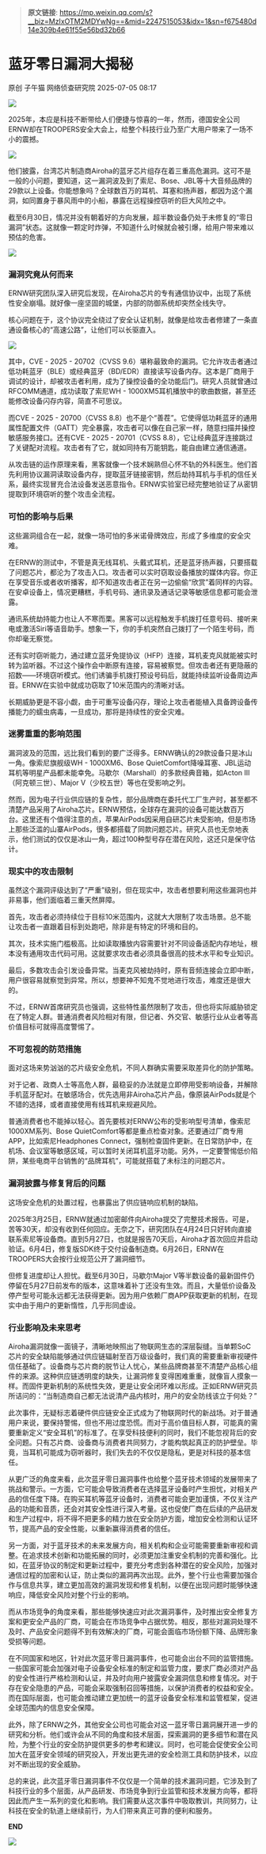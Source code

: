 > **原文链接**: https://mp.weixin.qq.com/s?__biz=MzIxOTM2MDYwNg==&mid=2247515053&idx=1&sn=f675480d14e309b4e61f55e56bd32b66

#  蓝牙零日漏洞大揭秘  
原创 子午猫  网络侦查研究院   2025-07-05 08:17  
  
![](https://mmbiz.qpic.cn/sz_mmbiz_png/4kCmTUe2v2bujwd3M0M1ICStsbhAHWtth8dQwoBBFoNDafDAzGbm1sCA8bqVWIjs40A8lu9rtuD4yeOOwDNadg/640?wx_fmt=png "")  
  
  
2025年，本应是科技不断带给人们便捷与惊喜的一年，然而，德国安全公司ERNW却在TROOPERS安全大会上，给整个科技行业乃至广大用户带来了一场不小的震撼。  
  
![](https://mmbiz.qpic.cn/sz_mmbiz_png/4kCmTUe2v2atThvk90zBIBSsjX63AswnB0NF6VGa63HCfhIkklRiaKib2zZVjFU1L3I6b5sugfqbIymDOcfxbF2g/640?wx_fmt=png&from=appmsg "")  
  
  
他们披露，台湾芯片制造商Airoha的蓝牙芯片组存在着三重高危漏洞。这可不是一般的小问题，要知道，这一漏洞波及到了索尼、Bose、JBL等十大音频品牌的29款以上设备。你能想象吗？全球数百万的耳机、耳塞和扬声器，都因为这个漏洞，如同置身于暴风雨中的小船，暴露在远程操控窃听的巨大风险之中。  
  
截至6月30日，情况并没有朝着好的方向发展，超半数设备仍处于未修复的“零日漏洞”状态。这就像一颗定时炸弹，不知道什么时候就会被引爆，给用户带来难以预估的危害。  
  
![](https://mmbiz.qpic.cn/sz_mmbiz_png/4kCmTUe2v2atThvk90zBIBSsjX63Aswn2etl9icXTwn49QuJxMCShRu2T5XxMyo98YUe0RiaTUYTRWz1M35VOMNw/640?wx_fmt=png&from=appmsg "")  
### 漏洞究竟从何而来  
  
ERNW研究团队深入研究后发现，在Airoha芯片的专有通信协议中，出现了系统性安全崩塌。就好像一座坚固的城堡，内部的防御系统却突然全线失守。  
  
核心问题在于，这个协议完全绕过了安全认证机制，就像是给攻击者修建了一条直通设备核心的“高速公路”，让他们可以长驱直入。  
  
![](https://mmbiz.qpic.cn/sz_mmbiz_png/4kCmTUe2v2atThvk90zBIBSsjX63AswnNJibUSefIFnTKD3y1ct5yG9gH2wpcG802EAKdiatlg3Nk3K6XXDD2fJw/640?wx_fmt=png&from=appmsg "")  
  
其中，CVE - 2025 - 20702（CVSS 9.6）堪称最致命的漏洞。它允许攻击者通过低功耗蓝牙（BLE）或经典蓝牙（BD/EDR）直接读写设备内存。这本是厂商用于调试的设计，却被攻击者利用，成为了操控设备的全功能后门。研究人员就曾通过RFCOMM通道，成功读取了索尼WH - 1000XM5耳机播放中的歌曲数据，甚至还能修改设备闪存内容，简直不可思议。  
  
而CVE - 2025 - 20700（CVSS 8.8）也不是个“善茬”。它使得低功耗蓝牙的通用属性配置文件（GATT）完全暴露，攻击者可以像在自己家一样，随意扫描并操控敏感服务接口。还有CVE - 2025 - 20701（CVSS 8.8），它让经典蓝牙连接跳过了关键配对流程。攻击者有了它，就如同持有万能钥匙，能自由建立通信通道。  
  
从攻击链的运作原理来看，黑客就像一个技术娴熟但心怀不轨的外科医生。他们首先利用协议漏洞读取设备内存，提取蓝牙链接密钥，然后劫持耳机与手机的信任关系，最终实现冒充合法设备发送恶意指令。ERNW实验室已经完整地验证了从密钥提取到环境窃听的整个攻击全流程。  
### 可怕的影响与后果  
  
这些漏洞组合在一起，就像一场可怕的多米诺骨牌效应，形成了多维度的安全灾难。  
  
在ERNW的测试中，不管是真无线耳机、头戴式耳机，还是蓝牙扬声器，只要搭载了问题芯片，都沦为了攻击入口。攻击者可以实时窃取设备播放的媒体内容。你正在享受音乐或者收听播客，却不知道攻击者正在另一边偷偷“欣赏”着同样的内容。在安卓设备上，情况更糟糕，手机号码、通讯录及通话记录等敏感信息都可能会泄露。  
  
通讯系统劫持能力也让人不寒而栗。黑客可以远程触发手机拨打任意号码、接听来电或激活Siri等语音助手。想象一下，你的手机突然自己拨打了一个陌生号码，而你却毫无察觉。  
  
还有实时窃听能力，通过建立蓝牙免提协议（HFP）连接，耳机麦克风就能被实时转为监听器。不过这个操作会中断原有连接，容易被察觉。但攻击者还有更隐蔽的招数——环境窃听模式。他们诱骗手机拨打预设号码后，就能持续监听设备周边声音。ERNW在实验中就成功窃取了10米范围内的清晰对话。  
  
长期威胁更是不容小觑，由于可重写设备闪存，理论上攻击者能植入具备跨设备传播能力的蠕虫病毒，一旦成功，那将是持续性的安全灾难。  
### 迷雾重重的影响范围  
  
漏洞波及的范围，远比我们看到的要广泛得多。ERNW确认的29款设备只是冰山一角。像索尼旗舰级WH - 1000XM6、Bose QuietComfort降噪耳塞、JBL运动耳机等明星产品都未能幸免。马歇尔（Marshall）的多款经典音箱，如Acton III（阿克顿三世）、Major V（少校五世）等也在受影响之列。  
  
然而，因为电子行业供应链的复杂性，部分品牌商在委托代工厂生产时，甚至都不清楚产品采用了Airoha芯片。ERNW预估，全球存在漏洞的设备可能达数百万台。这里还有个值得注意的点，苹果AirPods因采用自研芯片未受影响，但是市场上那些泛滥的山寨AirPods，很多都搭载了同款问题芯片。研究人员也无奈地表示，他们测试的仅仅是冰山一角，超过100种型号存在潜在风险，这还只是保守估计。  
### 现实中的攻击限制  
  
虽然这个漏洞评级达到了“严重”级别，但在现实中，攻击者想要利用这些漏洞也并非易事，他们面临着三重天然屏障。  
  
首先，攻击者必须持续位于目标10米范围内，这就大大限制了攻击场景。总不能让攻击者一直跟着目标到处跑吧，除非是有特定的环境和目的。  
  
其次，技术实施门槛极高。比如读取播放内容需要针对不同设备适配内存地址，根本没有通用攻击代码可用。这就要求攻击者必须具备很高的技术水平和专业知识。  
  
最后，多数攻击会引发设备异常。当麦克风被劫持时，原有音频连接会立即中断，用户很容易就察觉到异常。所以，想要神不知鬼不觉地进行攻击，难度还是很大的。  
  
不过，ERNW首席研究员也强调，这些特性虽然限制了攻击，但也将实际威胁锁定在了特定人群。普通消费者风险相对有限，但记者、外交官、敏感行业从业者等高价值目标可就得高度警惕了。  
### 不可忽视的防范措施  
  
面对这场来势汹汹的芯片级安全危机，不同人群确实需要采取差异化的防护策略。  
  
对于记者、政商人士等高危人群，最稳妥的办法就是立即停用受影响设备，并解除手机蓝牙配对。在敏感场合，优先选用非Airoha芯片产品，像原装AirPods就是个不错的选择，或者直接使用有线耳机来规避风险。  
  
普通消费者也不能掉以轻心。首先要核对ERNW公布的受影响型号清单，像索尼1000XM系列、Bose QuietComfort等都是重点检查对象。还要通过厂商专用APP，比如索尼Headphones Connect，强制检查固件更新。在日常防护中，在机场、会议室等敏感区域，可以暂时关闭耳机蓝牙功能。另外，一定要警惕低价陷阱，某些电商平台销售的“品牌耳机”，可能就搭载了未标注的问题芯片。  
### 漏洞披露与修复背后的问题  
  
这场安全危机的处置过程，也暴露出了供应链响应机制的缺陷。  
  
2025年3月25日，ERNW就通过加密邮件向Airoha提交了完整技术报告。可是，苦等30天，却没有收到任何回应。无奈之下，研究团队在4月24日只好转向直接联系索尼等设备商。直到5月27日，也就是报告70天后，Airoha才首次回应并启动验证。6月4日，修复版SDK终于交付设备制造商。6月26日，ERNW在TROOPERS大会按行业规范公开了漏洞细节。  
  
但修复进度却让人担忧。截至6月30日，马歇尔Major V等半数设备的最新固件仍停留在5月27日前发布的版本，这意味着补丁还没有生效。而且，大量低价设备及停产型号可能永远都无法获得更新。因为用户依赖厂商APP获取更新的机制，在现实中由于用户的更新惰性，几乎形同虚设。  
### 行业影响及未来思考  
  
Airoha漏洞就像一面镜子，清晰地映照出了物联网生态的深层裂缝。当单颗SoC芯片的安全缺陷能够通过供应链辐射至百万级设备时，我们真的需要重新审视硬件信任基础了。设备商与芯片商的脱节让人忧心，某些品牌商甚至不清楚产品核心组件的来源。这种供应链透明度的缺失，让漏洞修复变得困难重重，就像盲人摸象一样。而固件更新机制的系统性失效，更是让安全闭环难以形成。正如ERNW研究员所诘问的：“当制造商自己都无法说清产品内核时，用户的安全防线该立于何处？”  
  
此次事件，无疑标志着硬件供应链安全正式成为了物联网时代的新战场。对于普通用户来说，要保持警惕，但也不用过度恐慌。而对于高价值目标人群，可能真的需要重新定义“安全耳机”的标准了。在享受科技便利的同时，我们不能忽视背后的安全问题。只有芯片商、设备商与消费者共同努力，才能构筑起真正的防护壁垒。毕竟，当耳机可能成为窃听器时，我们失去的不仅仅是隐私，更是对科技的基本信任。  
  
从更广泛的角度来看，此次蓝牙零日漏洞事件也给整个蓝牙技术领域的发展带来了挑战和警示。一方面，它可能会导致消费者在选择蓝牙设备时产生担忧，对相关产品的信任度下降。在购买耳机等蓝牙设备时，消费者可能会更加谨慎，不仅关注产品的功能和音质，还会对其安全性进行深入考量。这也促使厂商在后续的产品研发和生产过程中，将不得不把更多的精力放在安全防护方面，增加安全检测和认证环节，提高产品的安全性能，以重新赢得消费者的信任。  
  
另一方面，对于蓝牙技术的未来发展方向，相关机构和企业可能需要重新审视和调整。在追求技术创新和功能拓展的同时，必须更加注重安全机制的完善和强化。比如，在蓝牙协议的制定和更新过程中，要充分考虑到各种潜在的安全风险，加强对通信过程的加密和认证，防止类似的漏洞再次出现。此外，整个行业也需要加强合作与信息共享，建立更加高效的漏洞发现和修复机制，以便在出现问题时能够快速响应，降低安全风险对整个行业的影响。  
  
而从市场竞争的角度来看，那些能够快速应对此次漏洞事件，及时推出安全修复方案和更安全产品的厂商，可能会在市场竞争中占据优势。相反，那些对漏洞处理不及时、产品安全问题得不到有效解决的厂商，可能会面临市场份额下降、品牌形象受损等问题。  
  
在不同国家和地区，针对此次蓝牙零日漏洞事件，也可能会出台不同的监管措施。一些国家可能会加强对电子设备安全标准的制定和监管力度，要求厂商必须对产品的安全性进行严格检测和认证，并及时向用户披露安全漏洞信息和修复情况。对于存在安全隐患的产品，可能会采取强制召回等措施，以保护消费者的权益和安全。而在国际层面，也可能会推动建立更加统一的蓝牙设备安全标准和监管框架，促进全球范围内的信息安全保障。  
  
此外，除了ERNW之外，其他安全公司也可能会对这一蓝牙零日漏洞展开进一步的研究和分析。他们或许会从不同的角度和技术层面，探索漏洞的更多细节和潜在风险，为整个行业的安全防护提供更多的参考和建议。同时，也可能会促使安全公司加大在蓝牙安全领域的研究投入，开发出更先进的安全检测工具和防护技术，以应对不断出现的安全威胁。  
  
总的来说，此次蓝牙零日漏洞事件不仅仅是一个简单的技术漏洞问题，它涉及到了科技行业的多个层面，从产品研发、市场竞争到行业监管和技术发展方向等，都将因此而产生一系列的变化和影响。我们需要从这次事件中吸取教训，共同努力，让科技在安全的轨道上继续前行，为人们带来真正可靠的便利和服务。  
  
  
  
  
**END**  
  
![](https://mmbiz.qpic.cn/sz_mmbiz_png/4kCmTUe2v2bujwd3M0M1ICStsbhAHWtt0VVqCfFLOVnpmeNJ3R59doWtI0AmqLn4Qkic8aAS06l0pATjcYx10zw/640?wx_fmt=png "")  
  
  
